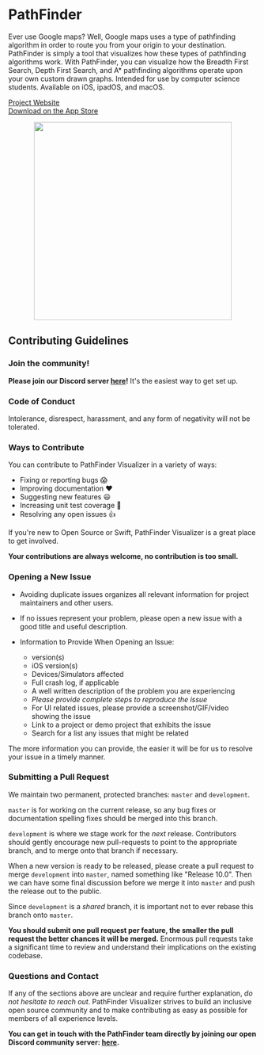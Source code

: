 # PathFinder
Ever use Google maps? Well, Google maps uses a type of pathfinding algorithm in order to route you from your origin to your destination. PathFinder is simply a tool that visualizes how these types of pathfinding algorithms work. With PathFinder, you can visualize how the Breadth First Search, Depth First Search, and A* pathfinding algorithms operate upon your own custom drawn graphs. Intended for use by computer science students. Available on iOS, ipadOS, and macOS. 

[Project Website](https://pathfinder.ajradik.io)
<br>
[Download on the App Store](https://apps.apple.com/us/app/pathfinder-visualizer/id1507723797?mt=8)

<p align="center">
    <img src="https://github.com/ajradik/PathFinder/blob/master/screenshots/PathFinder-screenshot-edited.png" width="400">
</p>

## Contributing Guidelines

### Join the community!
**Please join our Discord server [here](https://discord.gg/HubdCgG)!** It's the easiest way to get set up.

### Code of Conduct
Intolerance, disrespect, harassment, and any form of negativity will not be tolerated.

### Ways to Contribute

You can contribute to PathFinder Visualizer in a variety of ways:

- Fixing or reporting bugs :scream:
- Improving documentation :heart:
- Suggesting new features :smiley:
- Increasing unit test coverage :pray:
- Resolving any open issues :+1:

If you're new to Open Source or Swift, PathFinder Visualizer is a great place to get involved.

**Your contributions are always welcome, no contribution is too small.**

### Opening a New Issue

- Avoiding duplicate issues organizes all relevant information for project maintainers and other users.
- If no issues represent your problem, please open a new issue with a good title and useful description.

- Information to Provide When Opening an Issue: 
    - version(s)
    - iOS version(s)
    - Devices/Simulators affected
    - Full crash log, if applicable
    - A well written description of the problem you are experiencing
    - *Please provide complete steps to reproduce the issue* 
    - For UI related issues, please provide a screenshot/GIF/video showing the issue 
    - Link to a project or demo project that exhibits the issue 
    - Search for a list any issues that might be related

The more information you can provide, the easier it will be for us to resolve your issue in a timely manner.

### Submitting a Pull Request

We maintain two permanent, protected branches: `master` and `development`.

`master` is for working on the current release, so any bug fixes or documentation spelling fixes should be merged into this branch.

`development` is where we stage work for the *next* release. Contributors should gently encourage new pull-requests to point to the appropriate branch, and to merge onto that branch if necessary.

When a new version is ready to be released, please create a pull request to merge `development` into `master`, named something like "Release 10.0". Then we can have some final discussion before we merge it into `master` and push the release out to the public.

Since `development` is a *shared* branch, it is important not to ever rebase this branch onto `master`.

**You should submit one pull request per feature, the smaller the pull request the better chances it will be merged.**
Enormous pull requests take a significant time to review and understand their implications on the existing codebase.

### Questions and Contact

If any of the sections above are unclear and require further explanation, *do not hesitate to reach out*.
PathFinder Visualizer strives to build an inclusive open source community and to make contributing as easy as possible for members of all experience levels.

**You can get in touch with the PathFinder team directly by joining our open Discord community server: [here](https://discord.gg/HubdCgG).**
